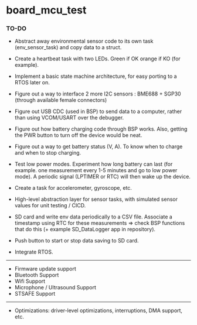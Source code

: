 # board_mcu_test


### TO-DO

- Abstract away environmental sensor code to its own task (env_sensor_task) and copy data to a struct. 

- Create a heartbeat task with two LEDs. Green if OK orange if KO (for example). 

- Implement a basic state machine architecture, for easy porting to a RTOS later on.

- Figure out a way to interface 2 more I2C sensors : BME688 + SGP30 (through available female connectors)

- Figure out USB CDC (used in BSP) to send data to a computer, rather than using VCOM/USART over the debugger.

- Figure out how battery charging code through BSP works. Also, getting the PWR button to turn off the device would be neat.
- Figure out a way to get battery status (V, A). To know when to charge and when to stop charging. 

- Test low power modes. Experiment how long battery can last (for example. one measurement every 1-5 minutes and go to low power mode). A periodic signal (LPTIMER or RTC) will then wake up the device.

- Create a task for accelerometer, gyroscope, etc. 

- High-level abstraction layer for sensor tasks, with simulated sensor values for unit testing / CICD.

- SD card and write env data periodically to a CSV file. Associate a timestamp using RTC for these measurements => check BSP functions that do this (+ example SD_DataLogger app in repository). 

- Push button to start or stop data saving to SD card. 

- Integrate RTOS.

---

- Firmware update support
- Bluetooth Support
- Wifi Support
- Microphone / Ultrasound Support 
- STSAFE Support

---

- Optimizations: driver-level optimizations, interruptions, DMA support, etc.